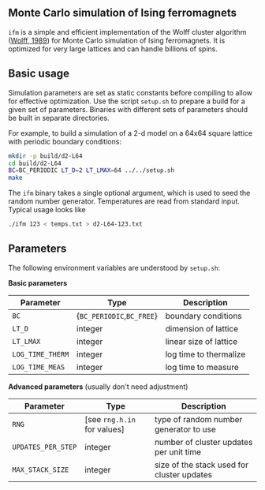 Monte Carlo simulation of Ising ferromagnets
-------------------------------------------------------------------------------

`ifm` is a simple and efficient implementation of the Wolff cluster algorithm
([Wolff, 1989](http://dx.doi.org/10.1103%2FPhysRevLett.62.361))
for Monte Carlo simulation of Ising ferromagnets. It is optimized for very
large lattices and can handle billions of spins.

Basic usage
-------------------------------------------------------------------------------

Simulation parameters are set as static constants before compiling to allow for
effective optimization. Use the script `setup.sh` to prepare a build for a
given set of parameters. Binaries with different sets of parameters should be
built in separate directories.

For example, to build a simulation of a 2-d model on a 64x64 square lattice
with periodic boundary conditions:

```bash
mkdir -p build/d2-L64
cd build/d2-L64
BC=BC_PERIODIC LT_D=2 LT_LMAX=64 ../../setup.sh
make
```

The `ifm` binary takes a single optional argument, which is used to seed the
random number generator. Temperatures are read from standard input. Typical
usage looks like

```bash
./ifm 123 < temps.txt > d2-L64-123.txt
```

Parameters
-------------------------------------------------------------------------------

The following environment variables are understood by `setup.sh`:

__Basic parameters__

 Parameter          | Type                      | Description
 ------------------ | ------------------------- | -----------
 `BC`               | {`BC_PERIODIC`,`BC_FREE`} | boundary conditions
 `LT_D`             | integer                   | dimension of lattice
 `LT_LMAX`          | integer                   | linear size of lattice
 `LOG_TIME_THERM`   | integer                   | log time to thermalize
 `LOG_TIME_MEAS`    | integer                   | log time to measure

__Advanced parameters__ (usually don't need adjustment)

 Parameter          | Type                          | Description
 ------------------ | ----------------------------- | -----------
 `RNG`              | [see `rng.h.in` for values]   | type of random number generator to use
 `UPDATES_PER_STEP` | integer                       | number of cluster updates per unit time
 `MAX_STACK_SIZE`   | integer                       | size of the stack used for cluster updates

